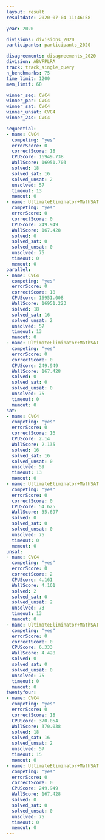 ```yaml
---
layout: result
resultdate: 2020-07-04 11:46:58

year: 2020

divisions: divisions_2020
participants: participants_2020

disagreements: disagreements_2020
division: ABVFPLRA
track: track_single_query
n_benchmarks: 75
time_limit: 1200
mem_limit: 60

winner_seq: CVC4
winner_par: CVC4
winner_sat: CVC4
winner_unsat: CVC4
winner_24s: CVC4

sequential:
- name: CVC4
  competing: "yes"
  errorScore: 0
  correctScore: 18
  CPUScore: 16949.738
  WallScore: 16951.703
  solved: 18
  solved_sat: 16
  solved_unsat: 2
  unsolved: 57
  timeout: 13
  memout: 0
- name: UltimateEliminator+MathSAT
  competing: "yes"
  errorScore: 0
  correctScore: 0
  CPUScore: 249.949
  WallScore: 167.428
  solved: 0
  solved_sat: 0
  solved_unsat: 0
  unsolved: 75
  timeout: 0
  memout: 0
parallel:
- name: CVC4
  competing: "yes"
  errorScore: 0
  correctScore: 18
  CPUScore: 16951.008
  WallScore: 16951.223
  solved: 18
  solved_sat: 16
  solved_unsat: 2
  unsolved: 57
  timeout: 13
  memout: 0
- name: UltimateEliminator+MathSAT
  competing: "yes"
  errorScore: 0
  correctScore: 0
  CPUScore: 249.949
  WallScore: 167.428
  solved: 0
  solved_sat: 0
  solved_unsat: 0
  unsolved: 75
  timeout: 0
  memout: 0
sat:
- name: CVC4
  competing: "yes"
  errorScore: 0
  correctScore: 16
  CPUScore: 2.14
  WallScore: 2.135
  solved: 16
  solved_sat: 16
  solved_unsat: 0
  unsolved: 59
  timeout: 13
  memout: 0
- name: UltimateEliminator+MathSAT
  competing: "yes"
  errorScore: 0
  correctScore: 0
  CPUScore: 54.625
  WallScore: 35.697
  solved: 0
  solved_sat: 0
  solved_unsat: 0
  unsolved: 75
  timeout: 0
  memout: 0
unsat:
- name: CVC4
  competing: "yes"
  errorScore: 0
  correctScore: 2
  CPUScore: 4.161
  WallScore: 4.161
  solved: 2
  solved_sat: 0
  solved_unsat: 2
  unsolved: 73
  timeout: 13
  memout: 0
- name: UltimateEliminator+MathSAT
  competing: "yes"
  errorScore: 0
  correctScore: 0
  CPUScore: 6.333
  WallScore: 4.428
  solved: 0
  solved_sat: 0
  solved_unsat: 0
  unsolved: 75
  timeout: 0
  memout: 0
twentyfour:
- name: CVC4
  competing: "yes"
  errorScore: 0
  correctScore: 18
  CPUScore: 370.054
  WallScore: 370.038
  solved: 18
  solved_sat: 16
  solved_unsat: 2
  unsolved: 57
  timeout: 15
  memout: 0
- name: UltimateEliminator+MathSAT
  competing: "yes"
  errorScore: 0
  correctScore: 0
  CPUScore: 249.949
  WallScore: 167.428
  solved: 0
  solved_sat: 0
  solved_unsat: 0
  unsolved: 75
  timeout: 0
  memout: 0
---
```

